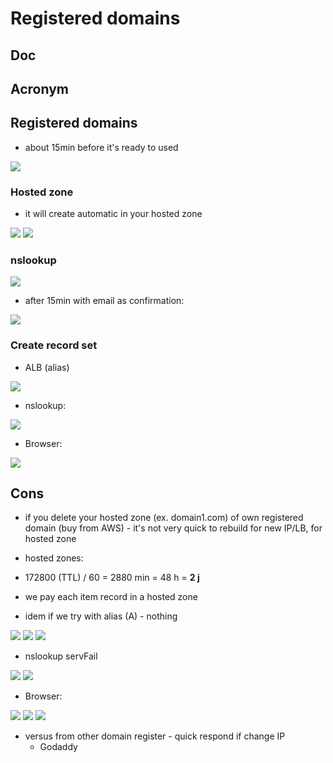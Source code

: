 # Registered domains

## Doc

## Acronym

## Registered domains
* about 15min before it's ready to used

[<img src="https://i.imgur.com/t9z2lon.png">](https://i.imgur.com/t9z2lon.png)

### Hosted zone
* it will create automatic in your hosted zone

[<img src="https://i.imgur.com/FYi8NVP.png">](https://i.imgur.com/FYi8NVP.png)
[<img src="https://i.imgur.com/1RwyI3q.png">](https://i.imgur.com/1RwyI3q.png)

### nslookup
[<img src="https://i.imgur.com/GOq5J1J.png">](https://i.imgur.com/GOq5J1J.png)

* after 15min with email as confirmation:

[<img src="https://i.imgur.com/DPnYF86.png">](https://i.imgur.com/DPnYF86.png)

### Create record set
* ALB (alias)

[<img src="https://i.imgur.com/eIG73V4.png">](https://i.imgur.com/eIG73V4.png)

* nslookup:

[<img src="https://i.imgur.com/EIght0z.png">](https://i.imgur.com/EIght0z.png)

* Browser:

[<img src="https://i.imgur.com/DOiFzYk.png">](https://i.imgur.com/DOiFzYk.png)


## Cons
* if you delete your hosted zone (ex. domain1.com) of own registered domain (buy from AWS) - it's not very quick to rebuild for new IP/LB, for hosted zone

* hosted zones:
* 172800 (TTL) / 60 = 2880 min = 48 h = **2 j**
* we pay each item record in a hosted zone
* idem if we try with alias (A) - nothing

[<img src="https://i.imgur.com/5b6D2hm.png">](https://i.imgur.com/5b6D2hm.png)
[<img src="https://i.imgur.com/3qMzlxl.png">](https://i.imgur.com/3qMzlxl.png)
[<img src="https://i.imgur.com/5luoVq7.png">](https://i.imgur.com/5luoVq7.png)

* nslookup servFail

[<img src="https://i.imgur.com/1htmGvB.png">](https://i.imgur.com/1htmGvB.png)
[<img src="https://i.imgur.com/8Kpnx0S.png">](https://i.imgur.com/8Kpnx0S.png)

* Browser:

[<img src="https://i.imgur.com/6t4rpjN.png">](https://i.imgur.com/6t4rpjN.png)
[<img src="https://i.imgur.com/XuP9gWM.png">](https://i.imgur.com/XuP9gWM.png)
[<img src="https://i.imgur.com/b4msRCO.png">](https://i.imgur.com/b4msRCO.png)


* versus from other domain register - quick respond if change IP
  * Godaddy
  
